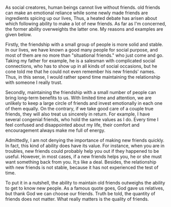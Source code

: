 As social creatores, human beings cannot live without friends. old friends can make an emotional reliance while some newly made friends are ingredients spicing up our lives, Thus, a heated debate has arisen about which following ability to make a lot of new friends. As far as I'm concerned, the former ability overweights the latter one. My reasons and examples are given below.

Firstly, the friendship with a small group of people is more solid and stable. In our lives, we have known a good many people for social purpose, and most of them are no more than "situational friends." who just come and go. Taking my father for example, he is a salesman with complicated social connections, who has to show up in all kinds of social occasions, but he cone told me that he could not even remember his new friends' names. Thus, in this sense, I would rather spend time maintaining the relationship with someone I really trust.

Secondly, maintaining the friendship with a small number of people can bring long-term benefits to us. With limited time and attention, we are unlikely to keep a large circle of friends and invest emotionally in each one of them equally. On the contrary, if we take good care of a couple true friends, they will also treat us sincerely in return. For example, I have several congenial friends, who hold the same values as I do. Every time I feel confused and disappointed about my life, their comfort and encouragement always make me full of energy.

Admittedly, I am not denying the importance of making new friends quickly. In fact, this kind of ability does have its value. For instance, when you are in troubles, new friends could probably help you out if they happened to be useful. However, in most cases, if a new friends helps you, he or she must want something back from you. It;s like a deal. Besides, the relationship with new friends is not stable, because it has not experienced the test of time.

To put it in a nutshell, the ability to maintain old friends outweighs the ability to get to know new people. As a famous quote goes, God gave us relatives, but thank God we can choose our friends. Truth be told, the quantity of friends does not matter. What really matters is the quality of friends.